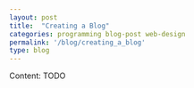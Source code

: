 ```yaml
---
layout: post
title:  "Creating a Blog"
categories: programming blog-post web-design
permalink: '/blog/creating_a_blog'
type: blog
---
```


Content: TODO